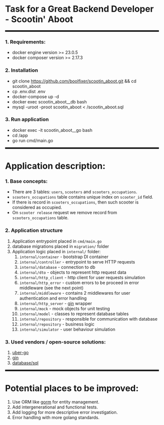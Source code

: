 # Task for a Great Backend Developer - Scootin' Aboot

<hr style="border:2px solid"> 

### 1. Requirements:

- docker engine version >= 23.0.5
- docker composer version >= 2.17.3

### 2. Installation

- git clone https://github.com/boolfixer/scootin_aboot.git && cd scootin_aboot
- cp .env.dist .env
- docker-compose up -d
- docker exec scootin_aboot__db bash
- mysql -uroot -proot scootin_aboot < /scootin_aboot.sql

### 3. Run application

- docker exec -it scootin_aboot__go bash 
- cd /app
- go run cmd/main.go

<hr style="border:2px solid"> 

# Application description:

### 1. Base concepts:

- There are 3 tables: `users`, `scooters` and `scooters_occupations`. 
- `scooters_occupations` table contains unique index on `scooter_id` field.
- If there is record in `scooters_occupations`, then such scooter is considered as occupied.
- On `scooter release` request we remove record from `scooters_occupations` table.

### 2. Application structure

1. Application entrypoint placed in `cmd/main.go`
2. database migrations placed in `migration/` folder 
3. Application logic placed in `internal/` folder:
   1. `internal/container` - bootstrap DI container
   2. `internal/controller` - entrypoint to serve HTTP requests
   3. `internal/database` - connection to db
   4. `internal/dto` - objects to represent http request data 
   5. `internal/http_client` - http client for user requests simulation
   6. `internal/http_error` - custom errors to be proceed in error middleware (see the next point)
   7. `internal/middleware` - contains 2 middlewares for user authentication and error handling
   8. `internal/http_server` - [gin](https://github.com/gin-gonic/gin) wrapper
   9. `internal/mock` - mock objects for unit testing
   10. `internal/model` - classes to represent database tables
   11. `internal/repository` - responsible for communication with database
   12. `internal/repository` - business logic
   13. `internal/simulator` - user behaviour simulation

### 3. Used vendors / open-source solutions:

1. [uber-go](https://github.com/uber-go)
2. [gin](https://github.com/gin-gonic/gin) 
3. [database/sql](https://pkg.go.dev/database/sql)

<hr style="border:2px solid"> 

# Potential places to be improved:
1. Use ORM like [gorm](https://gorm.io/index.html) for entity management.
2. Add intergenerational and functional tests.
3. Add logging for more descriptive error investigation.
4. Error handling with more golang standards.

